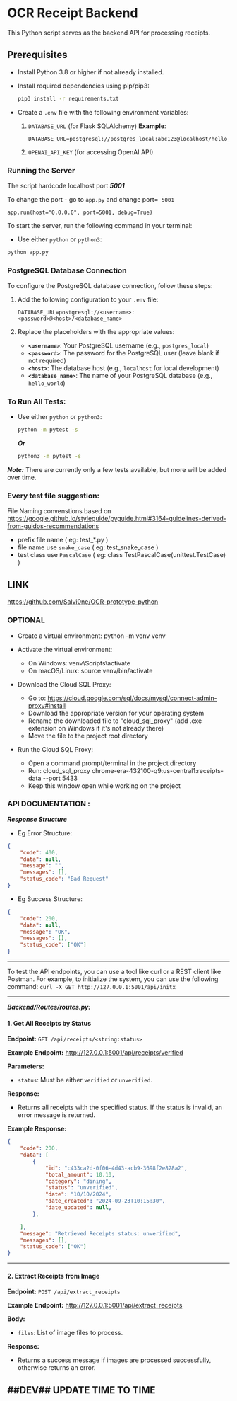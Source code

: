 # OCR Receipt Backend

This Python script serves as the backend API for processing receipts.

## Prerequisites

- Install Python 3.8 or higher if not already installed.
- Install required dependencies using pip/pip3:
    ```bash
    pip3 install -r requirements.txt
    ```

- Create a `.env` file with the following environment variables:

  1. `DATABASE_URL` (for Flask SQLAlchemy)
      **Example**:
      ```plaintext
      DATABASE_URL=postgresql://postgres_local:abc123@localhost/hello_world
      ```

  2. `OPENAI_API_KEY` (for accessing OpenAI API)


### Running the Server

The script hardcode localhost port ***5001*** 

To change the port - go to `app.py` and change port=` 5001`

```
app.run(host="0.0.0.0", port=5001, debug=True)
```


To start the server, run the following command in your terminal:

- Use either `python` or `python3`:

```bash
python app.py
```

### PostgreSQL Database Connection

To configure the PostgreSQL database connection, follow these steps:

1. Add the following configuration to your `.env` file:

    ```plaintext
    DATABASE_URL=postgresql://<username>:<password>@<host>/<database_name>
    ```

2. Replace the placeholders with the appropriate values:
    - **`<username>`**: Your PostgreSQL username (e.g., `postgres_local`)
    - **`<password>`**: The password for the PostgreSQL user (leave blank if not required)
    - **`<host>`**: The database host (e.g., `localhost` for local development)
    - **`<database_name>`**: The name of your PostgreSQL database (e.g., `hello_world`)

### To Run All Tests:
- Use either `python` or `python3`:
    ```bash
    python -m pytest -s
    ```
    ***Or***
    ```bash
    python3 -m pytest -s
    ```

***Note:*** There are currently only a few tests available, but more will be added over time.

### Every test file suggestion:

File Naming convenstions based on https://google.github.io/styleguide/pyguide.html#3164-guidelines-derived-from-guidos-recommendations
- prefix file name ( eg: test_*.py )
- file name use `snake_case` ( eg: test_snake_case )
- test class use `PascalCase` ( eg: class TestPascalCase(unittest.TestCase) ) 

## LINK
https://github.com/Salvi0ne/OCR-prototype-python

### OPTIONAL

-  Create a virtual environment:
   python -m venv venv

-  Activate the virtual environment:
   - On Windows: venv\Scripts\activate
   - On macOS/Linux: source venv/bin/activate


-  Download the Cloud SQL Proxy:
   - Go to: https://cloud.google.com/sql/docs/mysql/connect-admin-proxy#install
   - Download the appropriate version for your operating system
   - Rename the downloaded file to "cloud_sql_proxy" (add .exe extension on Windows if it's not already there)
   - Move the file to the project root directory

-  Run the Cloud SQL Proxy:
   - Open a command prompt/terminal in the project directory
   - Run: cloud_sql_proxy chrome-era-432100-q9:us-central1:receipts-data --port 5433
   - Keep this window open while working on the project 


### API DOCUMENTATION : 


***Response Structure***

- Eg Error Structure:
```json
{ 
    "code": 400,
    "data": null,
    "message": "",
    "messages": [],
    "status_code": "Bad Request"
}
```

- Eg Success Structure:
```json
{
    "code": 200,
    "data": null,
    "message": "OK",
    "messages": [],
    "status_code": ["OK"]
}
```
---

To test the API endpoints, you can use a tool like curl or a REST client like Postman.
For example, to initialize the system, you can use the following command:
`curl -X GET http://127.0.0.1:5001/api/initx`


---


***Backend/Routes/routes.py:***

#### 1. Get All Receipts by Status
**Endpoint:** `GET /api/receipts/<string:status>`

**Example Endpoint:** http://127.0.0.1:5001/api/receipts/verified

 **Parameters:**
  - `status`: Must be either `verified` or `unverified`.

**Response:**
  - Returns all receipts with the specified status. If the status is invalid, an error message is returned.

**Example Response:**
```json
{
    "code": 200,
    "data": [
        {
            "id": "c433ca2d-0f06-4d43-acb9-3698f2e828a2",
            "total_amount": 10.10,
            "category": "dining",
            "status": "unverified",
            "date": "10/10/2024",
            "date_created": "2024-09-23T10:15:30",
            "date_updated": null,
        },

    ],
    "message": "Retrieved Receipts status: unverified",
    "messages": [],
    "status_code": ["OK"]
}
```

---
#### 2. Extract Receipts from Image
**Endpoint:** `POST /api/extract_receipts`

**Example Endpoint:** http://127.0.0.1:5001/api/extract_receipts

**Body:**
  - `files`: List of image files to process.

**Response:**
  - Returns a success message if images are processed successfully, otherwise returns an error.


## ##DEV## UPDATE TIME TO TIME 
